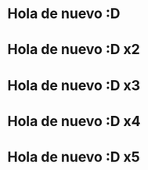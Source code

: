 # Hola de nuevo :D 

# Hola de nuevo :D x2

# Hola de nuevo :D x3

# Hola de nuevo :D x4

# Hola de nuevo :D x5